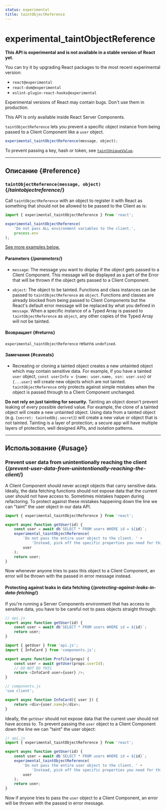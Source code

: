 ```yaml
---
status: experimental
title: taintObjectReference
---
```


# experimental_taintObjectReference

<Wip>

**This API is experimental and is not available in a stable version of React yet.**

You can try it by upgrading React packages to the most recent experimental version:

-   `react@experimental`
-   `react-dom@experimental`
-   `eslint-plugin-react-hooks@experimental`

Experimental versions of React may contain bugs. Don't use them in production.

This API is only available inside React Server Components.

</Wip>

<Intro>

`taintObjectReference` lets you prevent a specific object instance from being passed to a Client Component like a `user` object.

```js
experimental_taintObjectReference(message, object);
```

To prevent passing a key, hash or token, see [`taintUniqueValue`](./experimental_taintUniqueValue.md).

</Intro>

<InlineToc />

---

## Описание {#reference}

### `taintObjectReference(message, object)` {/_taintobjectreference_/}

Call `taintObjectReference` with an object to register it with React as something that should not be allowed to be passed to the Client as is:

```js
import { experimental_taintObjectReference } from 'react';

experimental_taintObjectReference(
    'Do not pass ALL environment variables to the client.',
    process.env
);
```

[See more examples below.](#usage)

#### Parameters {/_parameters_/}

-   `message`: The message you want to display if the object gets passed to a Client Component. This message will be displayed as a part of the Error that will be thrown if the object gets passed to a Client Component.

-   `object`: The object to be tainted. Functions and class instances can be passed to `taintObjectReference` as `object`. Functions and classes are already blocked from being passed to Client Components but the React's default error message will be replaced by what you defined in `message`. When a specific instance of a Typed Array is passed to `taintObjectReference` as `object`, any other copies of the Typed Array will not be tainted.

#### Возвращает {#returns}

`experimental_taintObjectReference` returns `undefined`.

#### Замечания {#caveats}

-   Recreating or cloning a tainted object creates a new untainted object which may contain sensitive data. For example, if you have a tainted `user` object, `const userInfo = {name: user.name, ssn: user.ssn}` or `{...user}` will create new objects which are not tainted. `taintObjectReference` only protects against simple mistakes when the object is passed through to a Client Component unchanged.

<Pitfall>

**Do not rely on just tainting for security.** Tainting an object doesn't prevent leaking of every possible derived value. For example, the clone of a tainted object will create a new untainted object. Using data from a tainted object (e.g. `{secret: taintedObj.secret}`) will create a new value or object that is not tainted. Tainting is a layer of protection; a secure app will have multiple layers of protection, well designed APIs, and isolation patterns.

</Pitfall>

---

## Использование {#usage}

### Prevent user data from unintentionally reaching the client {/_prevent-user-data-from-unintentionally-reaching-the-client_/}

A Client Component should never accept objects that carry sensitive data. Ideally, the data fetching functions should not expose data that the current user should not have access to. Sometimes mistakes happen during refactoring. To protect against these mistakes happening down the line we can "taint" the user object in our data API.

```js
import { experimental_taintObjectReference } from 'react';

export async function getUser(id) {
    const user = await db`SELECT * FROM users WHERE id = ${id}`;
    experimental_taintObjectReference(
        'Do not pass the entire user object to the client. ' +
            'Instead, pick off the specific properties you need for this use case.',
        user
    );
    return user;
}
```

Now whenever anyone tries to pass this object to a Client Component, an error will be thrown with the passed in error message instead.

<DeepDive>

#### Protecting against leaks in data fetching {/_protecting-against-leaks-in-data-fetching_/}

If you're running a Server Components environment that has access to sensitive data, you have to be careful not to pass objects straight through:

```js
// api.js
export async function getUser(id) {
    const user = await db`SELECT * FROM users WHERE id = ${id}`;
    return user;
}
```

```js
import { getUser } from 'api.js';
import { InfoCard } from 'components.js';

export async function Profile(props) {
    const user = await getUser(props.userId);
    // DO NOT DO THIS
    return <InfoCard user={user} />;
}
```

```js
// components.js
'use client';

export async function InfoCard({ user }) {
    return <div>{user.name}</div>;
}
```

Ideally, the `getUser` should not expose data that the current user should not have access to. To prevent passing the `user` object to a Client Component down the line we can "taint" the user object:

```js
// api.js
import { experimental_taintObjectReference } from 'react';

export async function getUser(id) {
    const user = await db`SELECT * FROM users WHERE id = ${id}`;
    experimental_taintObjectReference(
        'Do not pass the entire user object to the client. ' +
            'Instead, pick off the specific properties you need for this use case.',
        user
    );
    return user;
}
```

Now if anyone tries to pass the `user` object to a Client Component, an error will be thrown with the passed in error message.

</DeepDive>
